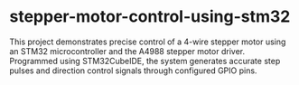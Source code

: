 # stepper-motor-control-using-stm32
This project demonstrates precise control of a 4-wire stepper motor using an STM32 microcontroller and the A4988 stepper motor driver. Programmed using STM32CubeIDE, the system generates accurate step pulses and direction control signals through configured GPIO pins.
